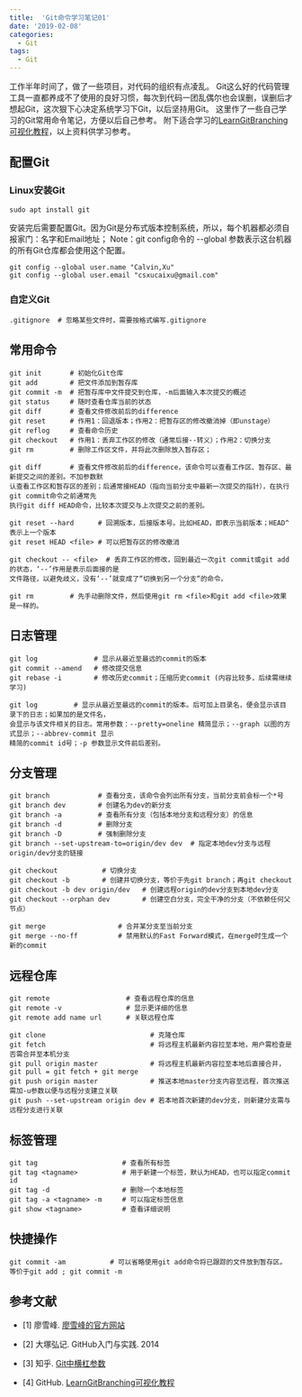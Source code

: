```yaml
---
title:  'Git命令学习笔记01'
date: '2019-02-08'
categories:
  - Git
tags:
  - Git
---
```


工作半年时间了，做了一些项目，对代码的组织有点凌乱。
Git这么好的代码管理工具一直都养成不了使用的良好习惯，每次到代码一团乱偶尔也会误删，误删后才想起Git，这次狠下心决定系统学习下Git，以后坚持用Git。
这里作了一些自己学习的Git常用命令笔记，方便以后自己参考。
附下适合学习的[LearnGitBranching可视化教程](https://learngitbranching.js.org/?demo)，以上资料供学习参考。

## 配置Git

### Linux安装Git

```
sudo apt install git
```

安装完后需要配置Git。因为Git是分布式版本控制系统，所以，每个机器都必须自报家门：名字和Email地址；
Note：git config命令的 --global 参数表示这台机器的所有Git仓库都会使用这个配置。

```
git config --global user.name "Calvin,Xu"
git config --global user.email "csxucaixu@gmail.com"
```


### 自定义Git

```
.gitignore  # 忽略某些文件时，需要按格式编写.gitignore
```


## 常用命令

```
git init       # 初始化Git仓库
git add        # 把文件添加到暂存库
git commit -m  # 把暂存库中文件提交到仓库，-m后面输入本次提交的概述
git status     # 随时查看仓库当前的状态
git diff       # 查看文件修改前后的difference        
git reset      # 作用1：回退版本；作用2：把暂存区的修改撤消掉（即unstage）
git reflog     # 查看命令历史
git checkout   # 作用1：丢弃工作区的修改（通常后接--转义）；作用2：切换分支
git rm         # 删除工作区文件，并将此次删除放入暂存区；
```

```
git diff       # 查看文件修改前后的difference，该命令可以查看工作区、暂存区、最新提交之间的差别。不加参数默
认查看工作区和暂存区的差别；后通常接HEAD（指向当前分支中最新一次提交的指针），在执行git commit命令之前通常先
执行git diff HEAD命令，比较本次提交与上次提交之前的差别。
```

```
git reset --hard      # 回溯版本，后接版本号。比如HEAD，即表示当前版本；HEAD^表示上一个版本
git reset HEAD <file> # 可以把暂存区的修改撤消
```

```
git checkout -- <file>  # 丢弃工作区的修改，回到最近一次git commit或git add的状态，‘--’作用是表示后面接的是
文件路径，以避免歧义，没有‘--’就变成了“切换到另一个分支“的命令。
```

```
git rm         # 先手动删除文件，然后使用git rm <file>和git add <file>效果是一样的。
```


## 日志管理

```
git log              # 显示从最近至最远的commit的版本
git commit --amend   # 修改提交信息
git rebase -i        # 修改历史commit；压缩历史commit (内容比较多，后续需继续学习)
```

```
git log         # 显示从最近至最远的commit的版本。后可加上目录名，便会显示该目录下的日志；如果加的是文件名，
会显示与该文件相关的日志。常用参数：--pretty=oneline 精简显示；--graph 以图的方式显示；--abbrev-commit 显示
精简的commit id号；-p 参数显示文件前后差别。
```

## 分支管理

```
git branch            # 查看分支，该命令会列出所有分支，当前分支前会标一个*号
git branch dev        # 创建名为dev的新分支
git branch -a         # 查看所有分支（包括本地分支和远程分支）的信息
git branch -d         # 删除分支
git branch -D         # 强制删除分支
git branch --set-upstream-to=origin/dev dev  # 指定本地dev分支与远程origin/dev分支的链接
```

```
git checkout           # 切换分支
git checkout -b        # 创建并切换分支，等价于先git branch；再git checkout
git checkout -b dev origin/dev   # 创建远程origin的dev分支到本地dev分支
git checkout --orphan dev        # 创建空白分支，完全干净的分支（不依赖任何父节点）
```

```
git merge                  # 合并某分支至当前分支
git merge --no-ff          # 禁用默认的Fast Forward模式，在merge时生成一个新的commit
```


## 远程仓库

```
git remote                   # 查看远程仓库的信息
git remote -v                # 显示更详细的信息
git remote add name url      # 关联远程仓库
```

```
git clone                          # 克隆仓库
git fetch                          # 将远程主机最新内容拉至本地，用户需检查是否需合并至本机分支
git pull origin master             # 将远程主机最新内容拉至本地后直接合并，git pull = git fetch + git merge
git push origin master             # 推送本地master分支内容至远程，首次推送需加-u参数以便与远程分支建立关联
git push --set-upstream origin dev # 若本地首次新建的dev分支，则新建分支需与远程分支进行关联
```


## 标签管理

```
git tag                     # 查看所有标签
git tag <tagname>           # 用于新建一个标签，默认为HEAD，也可以指定commit id
git tag -d                  # 删除一个本地标签
git tag -a <tagname> -m     # 可以指定标签信息
git show <tagname>          # 查看详细说明
```


## 快捷操作

```
git commit -am           # 可以省略使用git add命令将已跟踪的文件放到暂存区。等价于git add ; git commit -m
```


## 参考文献
- [1] 廖雪峰. [廖雪峰的官方网站](https://www.liaoxuefeng.com/wiki/0013739516305929606dd18361248578c67b8067c8c017b000)

- [2] 大塚弘记. GitHub入门与实践. 2014

- [3] 知乎. [Git中横杠参数](https://www.zhihu.com/question/41366215)

- [4] GitHub. [LearnGitBranching可视化教程](https://learngitbranching.js.org/?demo)
